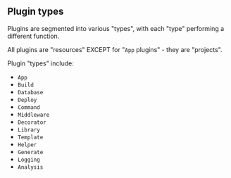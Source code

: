 ## Plugin types

Plugins are segmented into various "types", with each "type" performing a different function.

All plugins are "resources" EXCEPT for "`App` plugins" - they are "projects".

Plugin "types" include:

- `App`
- `Build`
- `Database`
- `Deploy`
- `Command`
- `Middleware`
- `Decorator`
- `Library`
- `Template`
- `Helper`
- `Generate`
- `Logging`
- `Analysis`
